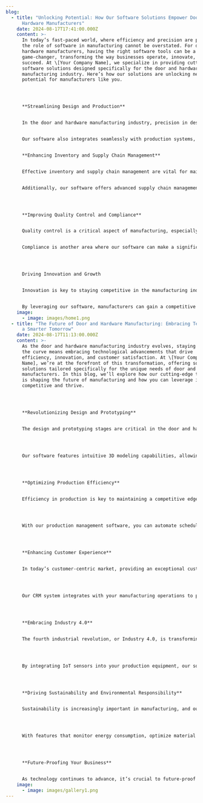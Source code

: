 ```yaml
---
blog:
  - title: "Unlocking Potential: How Our Software Solutions Empower Door and
      Hardware Manufacturers"
    date: 2024-08-17T17:41:00.000Z
    content: >-
      In today’s fast-paced world, where efficiency and precision are paramount,
      the role of software in manufacturing cannot be overstated. For door and
      hardware manufacturers, having the right software tools can be a
      game-changer, transforming the way businesses operate, innovate, and
      succeed. At \[Your Company Name], we specialize in providing cutting-edge
      software solutions designed specifically for the door and hardware
      manufacturing industry. Here’s how our solutions are unlocking new
      potential for manufacturers like you.




      **Streamlining Design and Production**


      In the door and hardware manufacturing industry, precision in design and production is crucial. Our software solutions offer advanced design tools that allow manufacturers to create detailed, accurate blueprints with ease. With features like real-time 3D modeling and automated design templates, manufacturers can visualize their products before they are produced, reducing errors and ensuring that the final product meets specifications.


      Our software also integrates seamlessly with production systems, enabling manufacturers to manage and track the entire production process. From material requirements to machine settings, our software helps ensure that every step is optimized for efficiency and quality. By automating routine tasks and providing actionable insights, we help manufacturers reduce production time and costs, leading to increased profitability.


      **Enhancing Inventory and Supply Chain Management**


      Effective inventory and supply chain management are vital for maintaining smooth operations and meeting customer demands. Our software solutions include robust inventory management tools that provide real-time visibility into stock levels, order status, and supplier performance. This allows manufacturers to make informed decisions, optimize inventory levels, and avoid costly disruptions.


      Additionally, our software offers advanced supply chain management features, such as demand forecasting and supplier collaboration tools. These features help manufacturers anticipate and respond to market changes, ensuring that they have the right materials on hand when needed and reducing lead times.




      **Improving Quality Control and Compliance**


      Quality control is a critical aspect of manufacturing, especially in the door and hardware industry where safety and durability are paramount. Our software solutions include comprehensive quality control modules that allow manufacturers to monitor and manage product quality throughout the production process. With built-in inspection checklists, automated testing procedures, and detailed reporting capabilities, our software helps ensure that products meet industry standards and regulatory requirements.


      Compliance is another area where our software can make a significant impact. Our solutions are designed to help manufacturers stay up-to-date with the latest industry regulations and standards, making it easier to maintain compliance and avoid potential fines or legal issues.




      Driving Innovation and Growth


      Innovation is key to staying competitive in the manufacturing industry. Our software solutions are built with flexibility and scalability in mind, enabling manufacturers to adapt to changing market conditions and explore new opportunities. Whether it’s developing new product lines, entering new markets, or adopting advanced manufacturing techniques, our software provides the tools and insights needed to drive growth and innovation.


      By leveraging our software, manufacturers can gain a competitive edge, enhance their operational efficiency, and deliver high-quality products that meet the needs of their customers. We are committed to helping door and hardware manufacturers unlock their full potential and achieve their business goals.
    image:
      - image: images/home1.png
  - title: "The Future of Door and Hardware Manufacturing: Embracing Technology for
      a Smarter Tomorrow"
    date: 2024-08-17T11:13:00.000Z
    content: >-
      As the door and hardware manufacturing industry evolves, staying ahead of
      the curve means embracing technological advancements that drive
      efficiency, innovation, and customer satisfaction. At \[Your Company
      Name], we’re at the forefront of this transformation, offering software
      solutions tailored specifically for the unique needs of door and hardware
      manufacturers. In this blog, we’ll explore how our cutting-edge technology
      is shaping the future of manufacturing and how you can leverage it to stay
      competitive and thrive.




      **Revolutionizing Design and Prototyping**


      The design and prototyping stages are critical in the door and hardware manufacturing process. Traditionally, these stages could be time-consuming and fraught with challenges. Our advanced design software revolutionizes this process with powerful tools that enable manufacturers to create and test designs quickly and efficiently.




      Our software features intuitive 3D modeling capabilities, allowing you to visualize and refine designs before committing to production. With simulation tools that test the functionality and durability of prototypes in a virtual environment, you can identify and address potential issues early, saving time and resources. This streamlined approach accelerates the development cycle, helping you bring innovative products to market faster.




      **Optimizing Production Efficiency**


      Efficiency in production is key to maintaining a competitive edge. Our software solutions are designed to optimize every aspect of the production process, from scheduling and resource management to quality control and maintenance.




      With our production management software, you can automate scheduling, track production progress in real-time, and manage resources more effectively. Our tools provide detailed analytics and insights, helping you identify bottlenecks, reduce downtime, and streamline workflows. By improving production efficiency, you can lower costs and enhance your overall operational performance.




      **Enhancing Customer Experience**


      In today’s customer-centric market, providing an exceptional customer experience is essential. Our software solutions include features that enable you to better understand and meet customer needs. From advanced CRM (Customer Relationship Management) tools to personalized order tracking and support systems, our software helps you build stronger relationships with your customers.




      Our CRM system integrates with your manufacturing operations to provide a comprehensive view of customer interactions and preferences. This allows you to offer tailored solutions and improve customer satisfaction. Additionally, our order management features ensure timely and accurate delivery, enhancing the overall customer experience.




      **Embracing Industry 4.0**


      The fourth industrial revolution, or Industry 4.0, is transforming manufacturing with the integration of digital technologies, IoT (Internet of Things), and data analytics. Our software solutions are designed to align with Industry 4.0 principles, enabling manufacturers to leverage data-driven insights and connected systems.




      By integrating IoT sensors into your production equipment, our software provides real-time data on machine performance, maintenance needs, and production quality. Advanced analytics tools help you make informed decisions and optimize operations based on data insights. Embracing Industry 4.0 technologies positions your business for future success and innovation.




      **Driving Sustainability and Environmental Responsibility**


      Sustainability is increasingly important in manufacturing, and our software solutions are designed with environmental responsibility in mind. Our tools help you track and manage resources efficiently, reduce waste, and implement sustainable practices in your production processes.




      With features that monitor energy consumption, optimize material usage, and support recycling initiatives, our software helps you minimize your environmental footprint. By adopting sustainable practices, you not only contribute to a healthier planet but also appeal to environmentally conscious customers.




      **Future-Proofing Your Business**


      As technology continues to advance, it’s crucial to future-proof your business by investing in software solutions that are adaptable and scalable. Our software is designed with flexibility in mind, allowing you to easily integrate new technologies, expand functionality, and adapt to changing market demands.
    image:
      - image: images/gallery1.png
---
```


